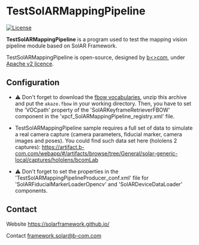 # TestSolARMappingPipeline

[![License](https://img.shields.io/github/license/SolARFramework/Sample-Mapping?style=flat-square&label=License)](https://www.apache.org/licenses/LICENSE-2.0)

**TestSolARMappingPipeline** is a program used to test the mapping vision pipeline module based on SolAR Framework.

TestSolARMappingPipeline is open-source, designed by [b<>com](https://b-com.com/en), under [Apache v2 licence](https://www.apache.org/licenses/LICENSE-2.0).

## Configuration

* :warning: Don't forget to download the [fbow vocabularies](https://github.com/SolarFramework/binaries/releases/download/fbow%2F0.0.1%2Fwin/fbow_voc.zip), unzip this archive and put the `akaze.fbow` in your working directory. Then, you have to set the 'VOCpath' property of the 'SolARKeyframeRetrieverFBOW' component in the 'xpcf_SolARMappingPipeline_registry.xml' file.

* TestSolARMappingPipeline sample requires a full set of data to simulate a real camera capture (camera parameters, fiducial marker, camera images and poses). You could find such data set here (hololens 2 captures): https://artifact.b-com.com/webapp/#/artifacts/browse/tree/General/solar-generic-local/captures/hololens/bcomLab
* :warning: Don't forget to set the properties in the 'TestSolARMappingPipelineProducer_conf.xml' file for 'SolARFiducialMarkerLoaderOpencv' and 'SolARDeviceDataLoader' components.

## Contact 
Website https://solarframework.github.io/

Contact framework.solar@b-com.com
